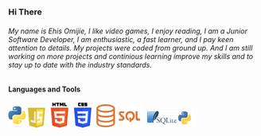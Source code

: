 ### Hi There

###### My name is Ehis Omijie, I like video games, I enjoy reading, I am a Junior Software Developer, I am enthusiastic, a fast learner, and I pay keen attention to details. My projects were coded from ground up. And I am still working on more projects and continious learning improve my skills and to stay up to date with the industry standards.

#### Languages and Tools
<img src="./images/python-logo-only.png" alt=" Python Logo" width=35>    <img src="./images/javascript-logo.png" alt="JavaScript Logo Image" width=35>     <img src="./images/HTML5_logo.svg.png" alt="HTML5 Logo Image" 
 width=50>    <img src="./images/CSS3_logo.svg.png" alt="CSS3 Logo Image"
 width=35>    <img src="./images/Sql_logo.png" alt="SQL Logo Image"
 width=100>   <img src="./images/SQLite3.png" alt="SQLite3 Logo Image"
 width=100> 
